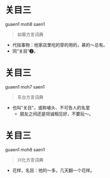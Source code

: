 # 关目三
guaen1 moh8 saen1
> 如皋方言词典
- 代指事物：他家店里吃的穿的用的，甚的～总有。
- 同“关目”❷。

# 关目三
guaen1 moh7 saen1
> 东台方言词典
- 也叫"关目"，或称噱头、不可告人的名堂
  - 朋友之间还是坦诚相见好，不要玩～。

# 关目三
guaen1 moh8 saen1
> 兴化方言词典
- 花样，名目：他的～多，几天翻一个花样。
